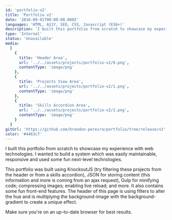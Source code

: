 ```yaml
---
id: 'portfolio-v2'
title: 'Portfolio v2'
date: '2016-09-01T00:00:00.000Z'
languages: 'HTML, A11Y, SEO, CSS, Javascript (ES6+)'
description: 'I built this portfolio from scratch to showcase my experience with web technologies. I wanted to build a system which was easily maintainable, responsive and used some fun next-level technologies.'
type: 'Internal'
status: 'Unavailable'
media:
  [
    {
      title: 'Header Area',
      url: '../../assets/projects/portfolio-v2/0.png',
      contentType: 'image/png'
    },
    {
      title: 'Projects View Area',
      url: '../../assets/projects/portfolio-v2/1.png',
      contentType: 'image/png'
    },
    {
      title: 'Skills Accordion Area',
      url: '../../assets/projects/portfolio-v2/2.png',
      contentType: 'image/png'
    }
  ]
gitUrl: 'https://github.com/brandon-pereira/portfolio/tree/release/v2'
color: '#4463c7'
---
```


I built this portfolio from scratch to showcase my experience with web technologies. I wanted to build a system which was easily maintainable, responsive and used some fun next-level technologies.

This portfolio was built using KnockoutJS (try filtering these projects from the header or from a skills accordion), JSON for storing content (this information and more is coming from an ajax request), Gulp for minifying code; compressing images; enabling live reload; and more. It also contains some fun front-end features. The header of this page is using filters to alter the hue and is multiplying the background-image with the background-gradient to create a unique effect.

Make sure you're on an up-to-date browser for best results.
